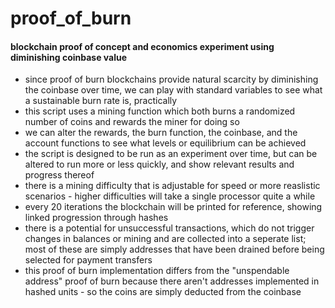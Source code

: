 # proof_of_burn


#### blockchain proof of concept and economics experiment using diminishing coinbase value

- since proof of burn blockchains provide natural scarcity by diminishing the coinbase over time, we can play with standard variables to see what a sustainable burn rate is, practically
- this script uses a mining function which both burns a randomized number of coins and rewards the miner for doing so
- we can alter the rewards, the burn function, the coinbase, and the account functions to see what levels or equilibrium can be achieved
- the script is designed to be run as an experiment over time, but can be altered to run more or less quickly, and show relevant results and progress thereof
- there is a mining difficulty that is adjustable for speed or more reaslistic scenarios - higher difficulties will take a single processor quite a while 
- every 20 iterations the blockchain will be printed for reference, showing linked progression through hashes
- there is a potential for unsuccessful transactions, which do not trigger changes in balances or mining and are collected into a seperate list; most of these are simply addresses that have been drained before being selected for payment transfers
- this proof of burn implementation differs from the "unspendable address" proof of burn because there aren't addresses implemented in hashed units - so the coins are simply deducted from the coinbase
